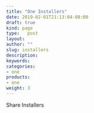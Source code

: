 ```yaml
---
title: "One Installers"
date: 2019-02-01T21:13:04-08:00
draft: true
kind: page
type:	post
layout: 
author: ""
slug: installers
description: 
keywords: 
categories: 
- one
products: 
- one 
weight: 3
---
```


Share Installers